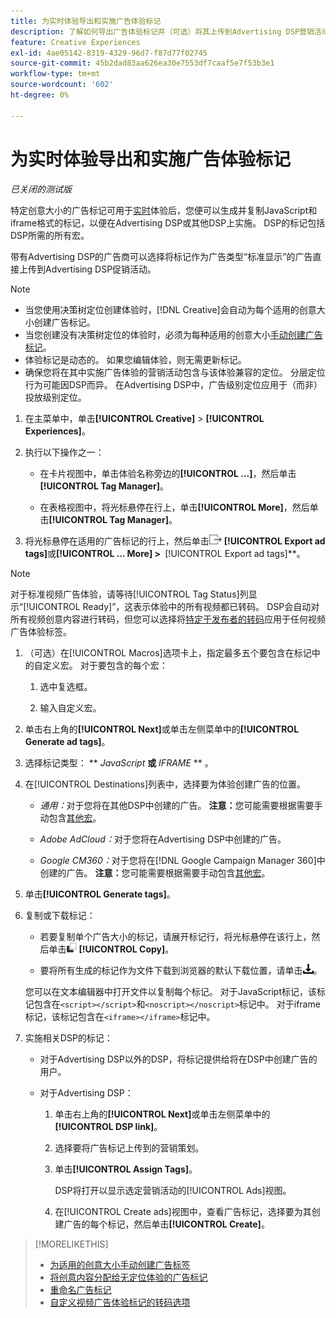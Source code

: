 ```yaml
---
title: 为实时体验导出和实施广告体验标记
description: 了解如何导出广告体验标记并（可选）将其上传到Advertising DSP营销活动。
feature: Creative Experiences
exl-id: 4ae05142-8319-4329-96d7-f87d77f02745
source-git-commit: 45b2dad83aa626ea30e7553df7caaf5e7f53b3e1
workflow-type: tm+mt
source-wordcount: '602'
ht-degree: 0%

---
```


# 为实时体验导出和实施广告体验标记

*已关闭的测试版*

特定创意大小的广告标记可用于[实时](experience-about.md#experience-statuses)体验后，您便可以生成并复制JavaScript和iframe格式的标记，以便在Advertising DSP或其他DSP上实施。 DSP的标记包括DSP所需的所有宏。

带有Advertising DSP的广告商可以选择将标记作为广告类型“标准显示”的广告直接上传到Advertising DSP促销活动。

>[!NOTE]
>
>* 当您使用决策树定位创建体验时，[!DNL Creative]会自动为每个适用的创意大小创建广告标记。
>* 当您创建没有决策树定位的体验时，必须为每种适用的创意大小[手动创建广告标记](experience-tag-create-manually.md)。
>* 体验标记是动态的。 如果您编辑体验，则无需更新标记。
>* 确保您将在其中实施广告体验的营销活动包含与该体验兼容的定位。 分层定位行为可能因DSP而异。 在Advertising DSP中，广告级别定位应用于（而非）投放级别定位。

1. 在主菜单中，单击&#x200B;**[!UICONTROL Creative]** > **[!UICONTROL Experiences]**。

1. 执行以下操作之一：<!-- I see multiselect, but it's not actually working for me as of 2/3 so I don't know how exporting multiple tags works.-->

   * 在卡片视图中，单击体验名称旁边的&#x200B;**[!UICONTROL ...]**，然后单击&#x200B;**[!UICONTROL Tag Manager]**。

   * 在表格视图中，将光标悬停在行上，单击&#x200B;**[!UICONTROL More]**，然后单击&#x200B;**[!UICONTROL Tag Manager]**。

1. 将光标悬停在适用的广告标记的行上，然后单击![导出广告标记](/help/creative/assets/export.png "导出广告标记") **[!UICONTROL Export ad tags]**&#x200B;或&#x200B;**[!UICONTROL ... More] > &#x200B;** [!UICONTROL Export ad tags]**。

>[!NOTE]
>
>对于标准视频广告体验，请等待[!UICONTROL Tag Status]列显示“[!UICONTROL Ready]”，这表示体验中的所有视频都已转码。 DSP会自动对所有视频创意内容进行转码，但您可以选择将[特定于发布者的转码](experience-tag-video-transcoding.md)应用于任何视频广告体验标签。

<!-- Tag Manager has only a list view, but no card view, as of 2/2. -->

1. （可选）在[!UICONTROL Macros]选项卡上，指定最多五个要包含在标记中的自定义宏。 对于要包含的每个宏：

   1. 选中复选框。<!-- Explain more -->

   1. 输入自定义宏。<!-- Explain more -->

1. 单击右上角的&#x200B;**[!UICONTROL Next]**&#x200B;或单击左侧菜单中的&#x200B;**[!UICONTROL Generate ad tags]**。

1. 选择标记类型： ** *JavaScript<!-- sic -->* **或** *IFRAME* ** <!-- sic -->。

1. 在[!UICONTROL Destinations]列表中，选择要为体验创建广告的位置。

   * *通用：*&#x200B;对于您将在其他DSP中创建的广告。 **注意：**&#x200B;您可能需要根据需要手动包含[其他宏](/help/creative/creative-macros.md)。

   * *Adobe AdCloud：*&#x200B;对于您将在Advertising DSP中创建的广告。

   * *Google CM360：*&#x200B;对于您将在[!DNL Google Campaign Manager 360]中创建的广告。 **注意：**&#x200B;您可能需要根据需要手动包含[其他宏](/help/creative/creative-macros.md)。

1. 单击&#x200B;**[!UICONTROL Generate tags]**。

1. 复制或下载标记：

   * 若要复制单个广告大小的标记，请展开标记行，将光标悬停在该行上，然后单击![复制](/help/creative/assets/copy.png "复制") **[!UICONTROL Copy]**。<!-- why diff than "Copy to clipboard icon used to copy macros for creatives? -->

   * 要将所有生成的标记作为文件下载到浏览器的默认下载位置，请单击![下载标记](/help/creative/assets/download.png "下载标记")。

   您可以在文本编辑器中打开文件以复制每个标记。 对于JavaScript标记，该标记包含在`<script></script>`和`<noscript></noscript>`标记中。 对于iframe标记，该标记包含在`<iframe></iframe>`标记中。

1. 实施相关DSP的标记：

   * 对于Advertising DSP以外的DSP，将标记提供给将在DSP中创建广告的用户。

   * 对于Advertising DSP：

      1. 单击右上角的&#x200B;**[!UICONTROL Next]**&#x200B;或单击左侧菜单中的&#x200B;**[!UICONTROL DSP link]**。

      1. 选择要将广告标记上传到的营销策划。

      1. 单击&#x200B;**[!UICONTROL Assign Tags]**。

         DSP将打开以显示选定营销活动的[!UICONTROL Ads]视图。

      1. 在[!UICONTROL Create ads]视图中，查看广告标记，选择要为其创建广告的每个标记，然后单击&#x200B;**[!UICONTROL Create]**。

<!-- no way to get back to the Creative Tag Manager -- you have to click back through the main menu -->

<!-- Add this info, with descriptions:

## Ad tag formats

### JavaScript

### Iframe

-->

>[!MORELIKETHIS]
>
>* [为适用的创意大小手动创建广告标签](experience-tag-create-manually.md)
>* [将创意内容分配给无定位体验的广告标记](experience-tag-assign-creatives.md)
>* [重命名广告标记](experience-tag-rename.md)
>* [自定义视频广告体验标记的转码选项](experience-tag-video-transcoding.md)
